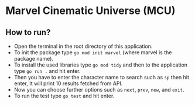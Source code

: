 # Marvel Cinematic Universe (MCU)

## How to run?
- Open the terminal in the root directory of this application.
- To init the package type `go mod init marvel` (where marvel is the package name).
- To install the used libraries type `go mod tidy` and then to the application type `go run .` and hit enter.
- Then you have to enter the character name to search such as `sp` then hit enter, It will print 10 results fetched from API.
- Now you can choose further options such as `next`, `prev`, `new`, and `exit`.
- To run the test type `go test` and hit enter.